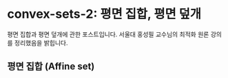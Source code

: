 # convex-sets-2: 평면 집합, 평면 덮개
평면 집합과 평면 덮개에 관한 포스트입니다. 서울대 홍성필 교수님의 최적화 원론 강의를 정리했음을 밝힙니다.
## 평면 집합 (Affine set)
<!--stackedit_data:
eyJoaXN0b3J5IjpbLTI2MjA3MDAxMl19
-->
